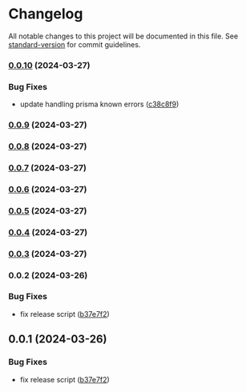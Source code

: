# Changelog

All notable changes to this project will be documented in this file. See [standard-version](https://github.com/conventional-changelog/standard-version) for commit guidelines.

### [0.0.10](https://github.com/bacali95/prisma-errors/compare/v0.0.9...v0.0.10) (2024-03-27)


### Bug Fixes

* update handling prisma known errors ([c38c8f9](https://github.com/bacali95/prisma-errors/commit/c38c8f9e7f829ffc0de50a461ee0289ee8415a35))

### [0.0.9](https://github.com/bacali95/prisma-errors/compare/v0.0.8...v0.0.9) (2024-03-27)

### [0.0.8](https://github.com/bacali95/prisma-errors/compare/v0.0.7...v0.0.8) (2024-03-27)

### [0.0.7](https://github.com/bacali95/prisma-errors/compare/v0.0.6...v0.0.7) (2024-03-27)

### [0.0.6](https://github.com/bacali95/prisma-errors/compare/v0.0.5...v0.0.6) (2024-03-27)

### [0.0.5](https://github.com/bacali95/prisma-errors/compare/v0.0.4...v0.0.5) (2024-03-27)

### [0.0.4](https://github.com/bacali95/prisma-errors/compare/v0.0.3...v0.0.4) (2024-03-27)

### [0.0.3](https://github.com/bacali95/prisma-errors/compare/v0.0.2...v0.0.3) (2024-03-27)

### 0.0.2 (2024-03-26)


### Bug Fixes

* fix release script ([b37e7f2](https://github.com/bacali95/prisma-errors/commit/b37e7f2e52cc639d55a27ac775378dc1eca343ed))

## 0.0.1 (2024-03-26)


### Bug Fixes

* fix release script ([b37e7f2](https://github.com/bacali95/prisma-errors/commit/b37e7f2e52cc639d55a27ac775378dc1eca343ed))
